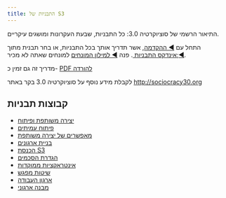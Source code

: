 ```yaml
---
title: התבניות של S3
---
```

התיאור הרשמי של סוציוקרטיה 3.0: כל התבניות, שבעת העקרונות ומושגים עיקריים.

התחל עם [ &#9664; ההקדמה](introduction.html), אשר תדריך אותך בכל התבניות, או בחר תבנית מתוך [ &#9664;;אינדקס התבניות ](pattern-index.html). פנה [ &#9664; למילון המונחים](glossary.html) למונחים שאתה לא מכיר.

מדריך זה גם זמין כ- [ PDF להורדה](http://sociocracy30.org/_res/s3-practical-guide.pdf)

לקבלת מידע נוסף על סוציוקרטיה 3.0 בקר באתר <http://sociocracy30.org>

## קבוצות תבניות

- [יצירה משותפת ופיתוח](co-creation-and-evolution.html)
- [פיתוח עמיתים](peer-development.html)
- [מאפשרים של יצירה משותפת](enablers-of-co-creation.html)
- [בניית ארגונים](building-organizations.html)
- [הכנסת S3](bringing-in-s3.html)
- [הגדרת הסכמים](defining-agreements.html)
- [אינטראקציות ממוקדות](focused-interactions.html)
- [שיטות מפגש](meeting-practices.html)
- [ארגון העבודה](organizing-work.html)
- [מבנה ארגוני](organizational-structure.html)

